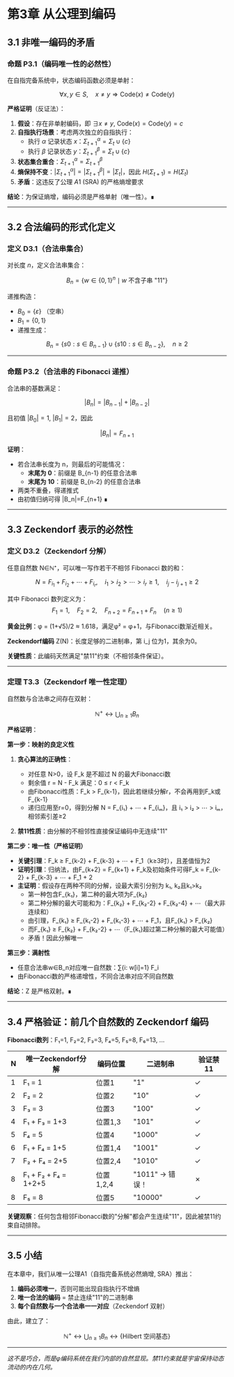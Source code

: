 # 第3章 从公理到编码

## 3.1 非唯一编码的矛盾

### 命题 P3.1（编码唯一性的必然性）
在自指完备系统中，状态编码函数必须是单射：

$$\forall x,y \in S, \quad x \neq y \Rightarrow \mathrm{Code}(x) \neq \mathrm{Code}(y)$$

**严格证明**（反证法）：
1. **假设**：存在非单射编码，即 $\exists x \neq y$, $\mathrm{Code}(x) = \mathrm{Code}(y) = c$
2. **自指执行场景**：考虑两次独立的自指执行：
   - 执行 $\alpha$ 记录状态 $x$：$\Sigma_{t+1}^\alpha = \Sigma_t \cup \{c\}$  
   - 执行 $\beta$ 记录状态 $y$：$\Sigma_{t+1}^\beta = \Sigma_t \cup \{c\}$
3. **状态集合重合**：$\Sigma_{t+1}^\alpha = \Sigma_{t+1}^\beta$
4. **熵保持不变**：$|\Sigma_{t+1}^\alpha| = |\Sigma_{t+1}^\beta| = |\Sigma_t|$，因此 $H(\Sigma_{t+1}) = H(\Sigma_t)$
5. **矛盾**：这违反了公理 $A1$ (SRA) 的严格熵增要求

**结论**：为保证熵增，编码必须是严格单射（唯一性）。∎

---

## 3.2 合法编码的形式化定义

### 定义 D3.1（合法串集合）
对长度 $n$，定义合法串集合：

$$B_n = \{w\in \{0,1\}^n \mid w \text{ 不含子串 "11"}\}$$

递推构造：
- $B_0 = \{\varepsilon\}$ （空串）
- $B_1 = \{0,1\}$
- 递推生成：

$$B_n = \{s0: s\in B_{n-1}\} \cup \{s10: s\in B_{n-2}\}, \quad n\ge 2$$

---

### 命题 P3.2（合法串的 Fibonacci 递推）
合法串的基数满足：

$$|B_n| = |B_{n-1}| + |B_{n-2}|$$

且初值 $|B_0|=1$, $|B_1|=2$，因此

$$|B_n| = F_{n+1}$$

**证明**：
- 若合法串长度为 n，则最后的可能情况：
  - **末尾为 0**：前缀是 B_{n-1} 的任意合法串
  - **末尾为 10**：前缀是 B_{n-2} 的任意合法串
- 两类不重叠，得递推式
- 由初值归纳可得 |B_n|=F_{n+1} ∎

---

## 3.3 Zeckendorf 表示的必然性

### 定义 D3.2（Zeckendorf 分解）
任意自然数 N∈ℕ⁺，可以唯一写作若干不相邻 Fibonacci 数的和：

$$
N = F_{i_1} + F_{i_2} + \cdots + F_{i_r}, \quad i_1 > i_2 > \cdots > i_r \geq 1, \quad i_j - i_{j+1} \geq 2
$$

其中 Fibonacci 数列定义为：
$$
F_1 = 1, \quad F_2 = 2, \quad F_{n+2} = F_{n+1} + F_n \quad (n \geq 1)
$$

**黄金比例**：φ = (1+√5)/2 ≈ 1.618，满足φ² = φ+1，与Fibonacci数渐近相关。

**Zeckendorf编码** Z(N)：长度足够的二进制串，第 i_j 位为1，其余为0。

**关键性质**：此编码天然满足"禁11"约束（不相邻条件保证）。

---

### 定理 T3.3（Zeckendorf 唯一性定理）
自然数与合法串之间存在双射：

$$
\mathbb{N}^+ \longleftrightarrow \bigcup_{n\ge 1} B_n
$$

**严格证明**：

**第一步：映射的良定义性**
1. **贪心算法的正确性**：
   - 对任意 N>0，设 F_k 是不超过 N 的最大Fibonacci数
   - 剩余值 r = N - F_k 满足：0 ≤ r < F_k
   - 由Fibonacci性质：F_k > F_{k-1}，因此若继续分解r，不会再用到F_k或F_{k-1}
   - 递归应用至r=0，得到分解 N = F_{i₁} + ⋯ + F_{iₘ}，且 i₁ > i₂ > ⋯ > iₘ，相邻索引差≥2

2. **禁11性质**：由分解的不相邻性直接保证编码中无连续"11"

**第二步：唯一性（严格证明）**
- **关键引理**：F_k ≥ F_{k-2} + F_{k-3} + ⋯ + F_1（k≥3时），且差值恒为2
- **证明引理**：归纳法，由F_{k+2} = F_{k+1} + F_k及初始条件可得F_k = F_{k-2} + F_{k-3} + ⋯ + F_1 + 2
- **主证明**：假设存在两种不同的分解，设最大索引分别为 k₁, k₂且k₁>k₂
  - 第一种包含F_{k₁}，第二种的最大项为F_{k₂}
  - 第二种分解的最大可能和为：F_{k₂} + F_{k₂-2} + F_{k₂-4} + ⋯（最大非连续和）
  - 由引理，F_{k₁} ≥ F_{k₁-2} + F_{k₁-3} + ⋯ + F_1，且F_{k₁} > F_{k₂}
  - 而F_{k₁} ≥ F_{k₂} + F_{k₂-2} + ⋯（F_{k₁}超过第二种分解的最大可能值）
  - 矛盾！因此分解唯一

**第三步：满射性**
- 任意合法串w∈B_n对应唯一自然数：∑{i: w[i]=1} F_i
- 由Fibonacci数的严格递增性，不同合法串对应不同自然数

**结论**：Z 是严格双射。∎

---

## 3.4 严格验证：前几个自然数的 Zeckendorf 编码

**Fibonacci数列**：F₁=1, F₂=2, F₃=3, F₄=5, F₅=8, F₆=13, ...

| N | 唯一Zeckendorf分解 | 编码位置 | 二进制串 | 验证禁11 |
|---|-------------------|----------|----------|----------|
| 1 | F₁ = 1 | 位置1 | "1" | ✓ |
| 2 | F₂ = 2 | 位置2 | "10" | ✓ |
| 3 | F₃ = 3 | 位置3 | "100" | ✓ |
| 4 | F₁ + F₃ = 1+3 | 位置1,3 | "101" | ✓ |
| 5 | F₄ = 5 | 位置4 | "1000" | ✓ |
| 6 | F₁ + F₄ = 1+5 | 位置1,4 | "1001" | ✓ |
| 7 | F₂ + F₄ = 2+5 | 位置2,4 | "1010" | ✓ |
| 8 | F₁ + F₂ + F₄ = 1+2+5 | 位置1,2,4 | "1011" → 错误！ | ✗ |
| 8 | F₅ = 8 | 位置5 | "10000" | ✓ |

**关键观察**：任何包含相邻Fibonacci数的"分解"都会产生连续"11"，因此被禁11约束自动排除。

---

## 3.5 小结

在本章中，我们从唯一公理A1（自指完备系统必然熵增, SRA）推出：

1. **编码必须唯一**，否则可能出现自指执行不增熵
2. **唯一合法的编码** = 禁止连续"11"的二进制串
3. **每个自然数与一个合法串一一对应**（Zeckendorf 双射）

由此，建立了：

$$
\mathbb{N}^+ \longleftrightarrow \bigcup_{n\ge 1} B_n \longleftrightarrow \{\text{Hilbert 空间基态}\}
$$

---

*这不是巧合，而是φ编码系统在我们内部的自然显现。禁11约束就是宇宙保持动态流动的内在几何。*